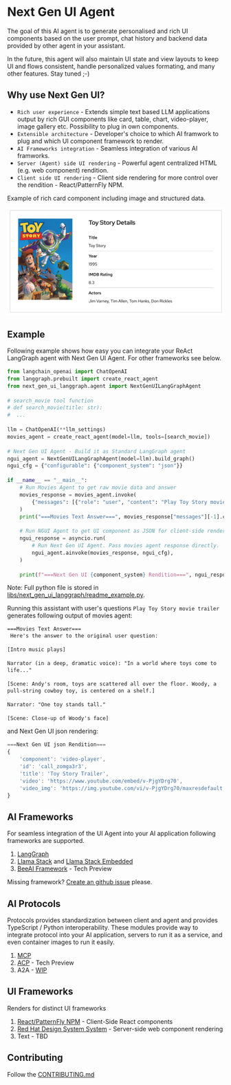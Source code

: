 # Next Gen UI Agent

The goal of this AI agent is to generate personalised and rich UI components based on 
the user prompt, chat history and backend data provided by other agent in your assistant.

In the future, this agent will also maintain UI state and view layouts to keep UI and flows 
consistent, handle personalized values formating, and many other features. Stay tuned ;-)

## Why use Next Gen UI?

* `Rich user experience` - Extends simple text based LLM applications output by rich GUI components like card, table, chart, 
video-player, image gallery etc. Possibility to plug in own components.
* `Extensible architecture` - Developer's choice to which AI framwork to plug and which UI component framework to render.
* `AI Frameworks integration` - Seamless integration of various AI framworks.
* `Server (Agent) side UI rendering` - Powerful agent centralized HTML (e.g. web component) rendition.
* `Client side UI rendering` - Client side rendering for more control over the rendition - React/PatternFly NPM.

Example of rich card component including image and structured data.

![Card UI Component](https://raw.githubusercontent.com/RedHat-UX/next-gen-ui-agent/refs/heads/main/docs/img/data_ui_block_card.png "Card UI Component")


## Example

Following example shows how easy you can integrate your ReAct LangGraph agent with Next Gen UI Agent.
For other frameworks see below.

```py
from langchain_openai import ChatOpenAI
from langgraph.prebuilt import create_react_agent
from next_gen_ui_langgraph.agent import NextGenUILangGraphAgent

# search_movie tool function
# def search_movie(title: str):
#  ...

llm = ChatOpenAI(**llm_settings)
movies_agent = create_react_agent(model=llm, tools=[search_movie])

# Next Gen UI Agent - Build it as Standard LangGraph agent
ngui_agent = NextGenUILangGraphAgent(model=llm).build_graph()
ngui_cfg = {"configurable": {"component_system": "json"}}

if __name__ == "__main__":
    # Run Movies Agent to get raw movie data and answer
    movies_response = movies_agent.invoke(
        {"messages": [{"role": "user", "content": "Play Toy Story movie trailer"}]}
    )
    print("===Movies Text Answer===", movies_response["messages"][-1].content)

    # Run NGUI Agent to get UI component as JSON for client-side rendering
    ngui_response = asyncio.run(
        # Run Next Gen UI Agent. Pass movies agent response directly.
        ngui_agent.ainvoke(movies_response, ngui_cfg),
    )

    print(f"===Next Gen UI {component_system} Rendition===", ngui_response["renditions"][0].content)
```
Note: Full python file is stored in [libs/next_gen_ui_langgraph/readme_example.py](https://github.com/RedHat-UX/next-gen-ui-agent/blob/main/libs/next_gen_ui_langgraph/readme_example.py).

Running this assistant with user's questions `Play Toy Story movie trailer` generates following output of movies agent:

```
===Movies Text Answer===
 Here's the answer to the original user question:

[Intro music plays]

Narrator (in a deep, dramatic voice): "In a world where toys come to life..."

[Scene: Andy's room, toys are scattered all over the floor. Woody, a pull-string cowboy toy, is centered on a shelf.]

Narrator: "One toy stands tall."

[Scene: Close-up of Woody's face]
```

and Next Gen UI json rendering:

```js
===Next Gen UI json Rendition===
{
    'component': 'video-player',
    'id': 'call_zomga3r3',
    'title': 'Toy Story Trailer',
    'video': 'https://www.youtube.com/embed/v-PjgYDrg70',
    'video_img': 'https://img.youtube.com/vi/v-PjgYDrg70/maxresdefault.jpg'
}
```


## AI Frameworks

For seamless integration of the UI Agent into your AI application following frameworks are supported. 

1. [LangGraph](https://github.com/RedHat-UX/next-gen-ui-agent/tree/main/libs/next_gen_ui_langgraph/)
2. [Llama Stack](https://github.com/RedHat-UX/next-gen-ui-agent/tree/main/libs/next_gen_ui_llama_stack/) and [Llama Stack Embedded](https://github.com/RedHat-UX/next-gen-ui-agent/tree/main/libs/next_gen_ui_llama_stack_embedded)
3. [BeeAI Framework](https://github.com/RedHat-UX/next-gen-ui-agent/tree/main/libs/next_gen_ui_beeai/) - Tech Preview

Missing framework?
[Create an github issue](https://github.com/RedHat-UX/next-gen-ui-agent/issues) please.


## AI Protocols

Protocols provides standardization between client and agent and provides TypeScript / Python interoperability.
These modules provide way to integrate protocol into your AI application, servers to run it as a service, 
and even container images to run it easily.

1. [MCP](https://github.com/RedHat-UX/next-gen-ui-agent/tree/main/libs/next_gen_ui_mcp)
2. [ACP](https://github.com/RedHat-UX/next-gen-ui-agent/tree/main/libs/next_gen_ui_acp/) - Tech Preview
3. A2A - [WIP](https://github.com/RedHat-UX/next-gen-ui-agent/pull/149)


## UI Frameworks

Renders for distinct UI frameworks

1. [React/PatternFly NPM](https://github.com/RedHat-UX/next-gen-ui-agent/tree/main/libs_js/next_gen_ui_react/) - Client-Side React components
2. [Red Hat Design System System](https://github.com/RedHat-UX/next-gen-ui-agent/tree/main/libs/next_gen_ui_rhds_renderer/) - Server-side web component rendering
3. Text - TBD

## Contributing

Follow the [CONTRIBUTING.md](https://github.com/RedHat-UX/next-gen-ui-agent/tree/main/CONTRIBUTING.md)
